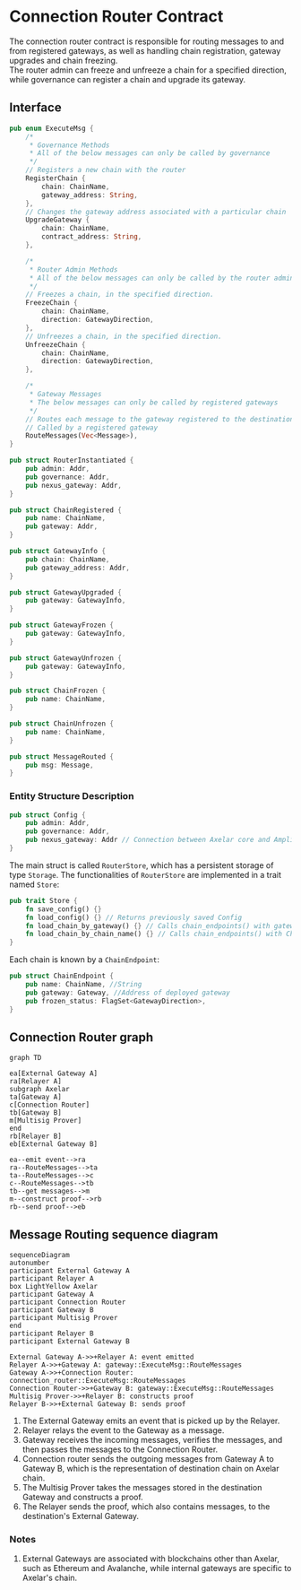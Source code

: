 # Connection Router Contract

The connection router contract is responsible for routing messages to and from registered gateways, as well as handling chain registration, gateway upgrades and chain freezing.
<br>
The router admin can freeze and unfreeze a chain for a specified direction, while governance can register a chain and upgrade its gateway.

## Interface

```Rust
pub enum ExecuteMsg {
    /*
     * Governance Methods
     * All of the below messages can only be called by governance
     */
    // Registers a new chain with the router
    RegisterChain {
        chain: ChainName,
        gateway_address: String,
    },
    // Changes the gateway address associated with a particular chain
    UpgradeGateway {
        chain: ChainName,
        contract_address: String,
    },

    /*
     * Router Admin Methods
     * All of the below messages can only be called by the router admin
     */
    // Freezes a chain, in the specified direction.
    FreezeChain {
        chain: ChainName,
        direction: GatewayDirection,
    },
    // Unfreezes a chain, in the specified direction.
    UnfreezeChain {
        chain: ChainName,
        direction: GatewayDirection,
    },

    /*
     * Gateway Messages
     * The below messages can only be called by registered gateways
     */
    // Routes each message to the gateway registered to the destination chain.
    // Called by a registered gateway
    RouteMessages(Vec<Message>),
}

pub struct RouterInstantiated {
    pub admin: Addr,
    pub governance: Addr,
    pub nexus_gateway: Addr,
}

pub struct ChainRegistered {
    pub name: ChainName,
    pub gateway: Addr,
}

pub struct GatewayInfo {
    pub chain: ChainName,
    pub gateway_address: Addr,
}

pub struct GatewayUpgraded {
    pub gateway: GatewayInfo,
}

pub struct GatewayFrozen {
    pub gateway: GatewayInfo,
}

pub struct GatewayUnfrozen {
    pub gateway: GatewayInfo,
}

pub struct ChainFrozen {
    pub name: ChainName,
}

pub struct ChainUnfrozen {
    pub name: ChainName,
}

pub struct MessageRouted {
    pub msg: Message,
}
```

### Entity Structure Description

```Rust
pub struct Config {
    pub admin: Addr,
    pub governance: Addr,
    pub nexus_gateway: Addr // Connection between Axelar core and Amplifier
}
```
The main struct is called `RouterStore`, which has a persistent storage of type `Storage`. The functionalities
of `RouterStore` are implemented in a trait named `Store`:

```Rust
pub trait Store {
    fn save_config() {} 
    fn load_config() {} // Returns previously saved Config
    fn load_chain_by_gateway() {} // Calls chain_endpoints() with gateway address
    fn load_chain_by_chain_name() {} // Calls chain_endpoints() with ChainName
}
```
Each chain is known by a `ChainEndpoint`:

```Rust
pub struct ChainEndpoint {
    pub name: ChainName, //String
    pub gateway: Gateway, //Address of deployed gateway
    pub frozen_status: FlagSet<GatewayDirection>,
}
```





## Connection Router graph

```mermaid
graph TD

ea[External Gateway A]
ra[Relayer A]
subgraph Axelar
ta[Gateway A]
c[Connection Router]
tb[Gateway B]
m[Multisig Prover]
end
rb[Relayer B]
eb[External Gateway B]

ea--emit event-->ra
ra--RouteMessages-->ta
ta--RouteMessages-->c
c--RouteMessages-->tb
tb--get messages-->m
m--construct proof-->rb
rb--send proof-->eb

```

## Message Routing sequence diagram

```mermaid
sequenceDiagram
autonumber
participant External Gateway A
participant Relayer A
box LightYellow Axelar
participant Gateway A
participant Connection Router
participant Gateway B
participant Multisig Prover
end
participant Relayer B
participant External Gateway B

External Gateway A->>+Relayer A: event emitted
Relayer A->>+Gateway A: gateway::ExecuteMsg::RouteMessages
Gateway A->>+Connection Router: connection_router::ExecuteMsg::RouteMessages
Connection Router->>+Gateway B: gateway::ExecuteMsg::RouteMessages
Multisig Prover->>+Relayer B: constructs proof
Relayer B->>+External Gateway B: sends proof 
```

1. The External Gateway emits an event that is picked up by the Relayer.
2. Relayer relays the event to the Gateway as a message.
3. Gateway receives the incoming messages, verifies the messages, and then passes the messages to the Connection Router.
4. Connection router sends the outgoing messages from Gateway A to Gateway B, which is the representation of destination chain on Axelar chain.
5. The Multisig Prover takes the messages stored in the destination Gateway and constructs a proof.
6. The Relayer sends the proof, which also contains messages, to the destination's External Gateway.

### Notes
1. External Gateways are associated with blockchains other than Axelar, such as Ethereum and Avalanche, while internal gateways are specific to Axelar's chain.
